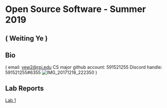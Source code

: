 # Open Source Software - Summer 2019
## ( Weiting Ye )

## Bio
( email: yew2@rpi.edu
CS major
github account: 591521255 
Discord handle: 591521255#6355
 ![IMG_20171218_222350](https://user-images.githubusercontent.com/95945800/170723430-a929469a-08aa-459e-a2c6-657b88bf7d14.jpg)
)

## Lab Reports
[Lab 1](labs/lab-01/report.md)
